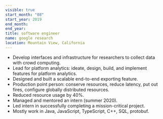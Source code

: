 ```yaml
---
visible: true
start_month: "08"
start_year: 2019
end_month: 
end_year:
title: software engineer
name: google research
location: Mountain View, California
---
```

- Develop interfaces and infrastructure for researchers to collect data with crowd computing.
- Lead for platform analytics: ideate, design, build, and implement features for platform analytics.
- Designed and built a scalable end-to-end exporting feature.
- Production point person: conserve resources, reduce latency, put out fires, configure globally distributed resources.
- Reduced resource usage by 40%.
- Managed and mentored an intern (summer 2020).
- Led intern in successfully completing a mission-critical project.
- Mostly work in Java, JavaScript, TypeScript, C++, SQL, protobuf.